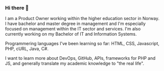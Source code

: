 ### Hi there 👋

I am a Product Owner working within the higher education sector in Norway. I have bachelor and master degree in management and I'm especially focused on management within the IT sector and services. I'm also currently working on my Bachelor of IT and Information Systems.

Programmering languages I've been learning so far:
HTML, CSS, Javascript, PHP, cURL, Java, C#.

I want to learn more about DevOps, GitHub, APIs, frameworks for PHP and JS, and generally translate my academic knowledge to "the real life".

<!--
**agyCoding/agyCoding** is a ✨ _special_ ✨ repository because its `README.md` (this file) appears on your GitHub profile.

Here are some ideas to get you started:

- 🔭 I’m currently working on ...
- 🌱 I’m currently learning ...
- 👯 I’m looking to collaborate on ...
- 🤔 I’m looking for help with ...
- 💬 Ask me about ...
- 📫 How to reach me: ...
- 😄 Pronouns: ...
- ⚡ Fun fact: ...
-->
